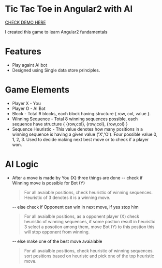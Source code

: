 # Tic Tac Toe in Angular2 with AI

[CHECK DEMO HERE](https://tictactoe-7a3c9.firebaseapp.com/)

I created this game to learn Angular2 fundamentals

# Features

  - Play againt AI bot
  - Designed using Single data store principles.

# Game Elements
  - Player X - You
  - Player O - AI Bot
  - Block - Total 9 blocks, each block having structure { row, col, value }.
  - Winning Sequence - Total 8 winning sequences possible, each sequence have structure { {row,col}, {row,col}, {row,col} }
  - Sequence Heuristic - This value denotes how many positions in a winning sequence is having a given value ('X','O'). Four possible value 0, 1, 2, 3. Used to decide making next best move or to check if a player won.

# AI Logic
  - After a move is made by You (X) three things are done
    -- check if Winning move is possible for Bot (Y)   
    > For all avaiable positions, check heuristic of winning sequences.
    > Heuristic of 3 denotes it is a winning move.

    -- else check if Opponent can win in next move, if yes stop him
    > For all avaialble positions, as a opponent player (X) check           heuristic of winning sequences, if some postion result in heuristic 3 select a posotion among them, move Bot (Y) to this postion this will stop opponent  from winning.
    
    -- else make one of the best move avaialable
    >For all avaialble positions, check heuristic of winning sequences.
sort positions based on heuristc and pick one of the top heuristic move.



